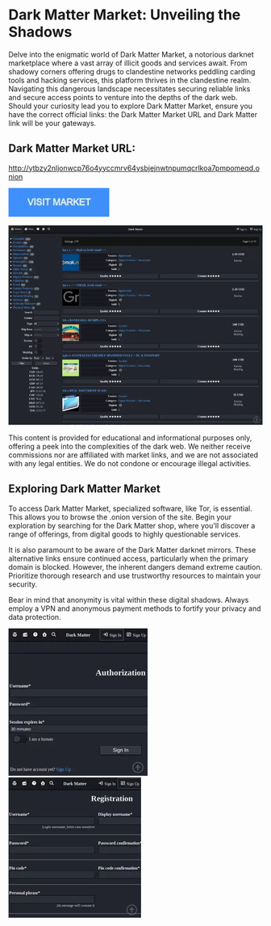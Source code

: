# Dark Matter Market: Unveiling the Shadows

Delve into the enigmatic world of Dark Matter Market, a notorious darknet marketplace where a vast array of illicit goods and services await. From shadowy corners offering drugs to clandestine networks peddling carding tools and hacking services, this platform thrives in the clandestine realm. Navigating this dangerous landscape necessitates securing reliable links and secure access points to venture into the depths of the dark web. Should your curiosity lead you to explore Dark Matter Market, ensure you have the correct official links: the Dark Matter Market URL and Dark Matter link will be your gateways.

## Dark Matter Market URL:

http://ytbzy2nljonwcp76o4yyccmrv64ysbjejnwtnpumqcrlkoa7pmpomeqd.onion

[<img src="/downloads/operation.webp" width="200">](http://ytbzy2nljonwcp76o4yyccmrv64ysbjejnwtnpumqcrlkoa7pmpomeqd.onion)

<a href="http://ytbzy2nljonwcp76o4yyccmrv64ysbjejnwtnpumqcrlkoa7pmpomeqd.onion"><img src="/downloads/over.webp" alt="image" style="max-width: 100%;"><a>

This content is provided for educational and informational purposes only, offering a peek into the complexities of the dark web. We neither receive commissions nor are affiliated with market links, and we are not associated with any legal entities. We do not condone or encourage illegal activities.

## Exploring Dark Matter Market

To access Dark Matter Market, specialized software, like Tor, is essential. This allows you to browse the .onion version of the site. Begin your exploration by searching for the Dark Matter shop, where you'll discover a range of offerings, from digital goods to highly questionable services.

It is also paramount to be aware of the Dark Matter darknet mirrors. These alternative links ensure continued access, particularly when the primary domain is blocked. However, the inherent dangers demand extreme caution. Prioritize thorough research and use trustworthy resources to maintain your security.

Bear in mind that anonymity is vital within these digital shadows. Always employ a VPN and anonymous payment methods to fortify your privacy and data protection.

<a href="http://ytbzy2nljonwcp76o4yyccmrv64ysbjejnwtnpumqcrlkoa7pmpomeqd.onion"><img src="/downloads/output.webp" alt="image" style="max-width: 100%;"><a>  <a href="http://ytbzy2nljonwcp76o4yyccmrv64ysbjejnwtnpumqcrlkoa7pmpomeqd.onion"><img src="/downloads/solid.webp" alt="image" style="max-width: 100%;"><a>